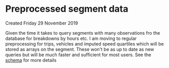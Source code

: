 # Preprocessed segment data
Created Friday 29 November 2019

Given the time it takes to query segments with many observations fro the database for breakdowns by hours etc. I am moving to regular preprocessing for trips, vehicles and imputed speed quartiles which will be stored as arrays on the segment. These won't be as up to date as new queries but will be much faster and sufficient for most users. See the [schema](./schema.md) for more details

